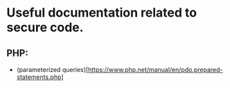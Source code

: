 # Useful documentation related to secure code.

## PHP:
* (parameterized queries)[https://www.php.net/manual/en/pdo.prepared-statements.php]
